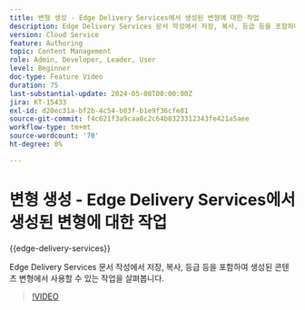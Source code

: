 ```yaml
---
title: 변형 생성 - Edge Delivery Services에서 생성된 변형에 대한 작업
description: Edge Delivery Services 문서 작성에서 저장, 복사, 등급 등을 포함하여 생성된 콘텐츠 변형에서 사용할 수 있는 작업을 살펴봅니다.
version: Cloud Service
feature: Authoring
topic: Content Management
role: Admin, Developer, Leader, User
level: Beginner
doc-type: Feature Video
duration: 75
last-substantial-update: 2024-05-08T00:00:00Z
jira: KT-15433
exl-id: d20ec31a-bf2b-4c54-b03f-b1e9f36cfe81
source-git-commit: f4c621f3a9caa8c2c64b8323312343fe421a5aee
workflow-type: tm+mt
source-wordcount: '70'
ht-degree: 0%

---
```


# 변형 생성 - Edge Delivery Services에서 생성된 변형에 대한 작업

{{edge-delivery-services}}

Edge Delivery Services 문서 작성에서 저장, 복사, 등급 등을 포함하여 생성된 콘텐츠 변형에서 사용할 수 있는 작업을 살펴봅니다.

>[!VIDEO](https://video.tv.adobe.com/v/3428795/?learn=on)
